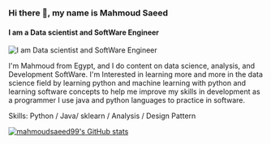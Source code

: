 


### Hi there 👋, my name is Mahmoud Saeed
#### I am a Data scientist and SoftWare Engineer
![I am Data scientist and SoftWare Engineer](https://arturssmirnovs.github.io/github-profile-readme-generator/images/banner.png)

I'm Mahmoud from Egypt, and I do content on data science, analysis, and Development SoftWare. I'm Interested in learning more and more in the data science field by learning python and machine learning with python and learning software concepts to help me improve my skills in development as a programmer I use java and python languages to practice in software.

Skills: Python / Java/ sklearn / Analysis / Design Pattern 






[![mahmoudsaeed99's GitHub stats](https://github-readme-stats.vercel.app/api?username=mahmoudsaeed99)](https://github.com/mahmoudsaeed99/github-readme-stats)
